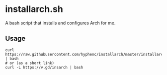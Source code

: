 # installarch.sh
A bash script that installs and configures Arch for me.

## Usage
```
curl https://raw.githubusercontent.com/hyphenc/installarch/master/installarch.sh | bash
# or (as a short link)
curl -L https://v.gd/insarch | bash
```
